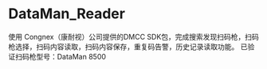 # DataMan_Reader
使用 Congnex（康耐视）公司提供的DMCC SDK包，完成搜索发现扫码枪，扫码枪选择，扫码内容读取，扫码内容保存，重复码告警，历史记录读取功能。
已验证扫码枪型号：DataMan 8500

